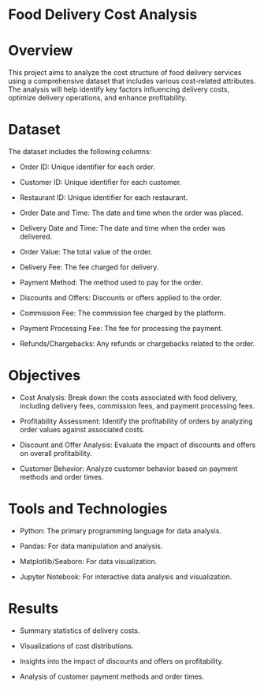# Food Delivery Cost Analysis
# Overview
This project aims to analyze the cost structure of food delivery services using a comprehensive dataset that includes various cost-related attributes. The analysis will help identify key factors influencing delivery costs, optimize delivery operations, and enhance profitability.

# Dataset
The dataset includes the following columns:

- Order ID: Unique identifier for each order.

- Customer ID: Unique identifier for each customer.

- Restaurant ID: Unique identifier for each restaurant.

- Order Date and Time: The date and time when the order was placed.

- Delivery Date and Time: The date and time when the order was delivered.

- Order Value: The total value of the order.

- Delivery Fee: The fee charged for delivery.

- Payment Method: The method used to pay for the order.

- Discounts and Offers: Discounts or offers applied to the order.

- Commission Fee: The commission fee charged by the platform.

- Payment Processing Fee: The fee for processing the payment.

- Refunds/Chargebacks: Any refunds or chargebacks related to the order.

# Objectives
- Cost Analysis: Break down the costs associated with food delivery, including delivery fees, commission fees, and payment processing fees.

- Profitability Assessment: Identify the profitability of orders by analyzing order values against associated costs.

- Discount and Offer Analysis: Evaluate the impact of discounts and offers on overall profitability.

- Customer Behavior: Analyze customer behavior based on payment methods and order times.

# Tools and Technologies
- Python: The primary programming language for data analysis.

- Pandas: For data manipulation and analysis.

- Matplotlib/Seaborn: For data visualization.

- Jupyter Notebook: For interactive data analysis and visualization.

# Results
- Summary statistics of delivery costs.

- Visualizations of cost distributions.

- Insights into the impact of discounts and offers on profitability.

- Analysis of customer payment methods and order times.
